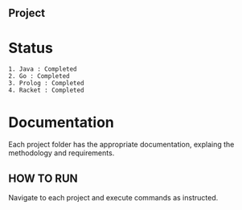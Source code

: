 ## Project

# Status
	1. Java : Completed
	2. Go : Completed
	3. Prolog : Completed
	4. Racket : Completed

# Documentation
Each project folder has the appropriate documentation, explaing the methodology and requirements.

## HOW TO RUN

Navigate to each project and execute commands as instructed.
